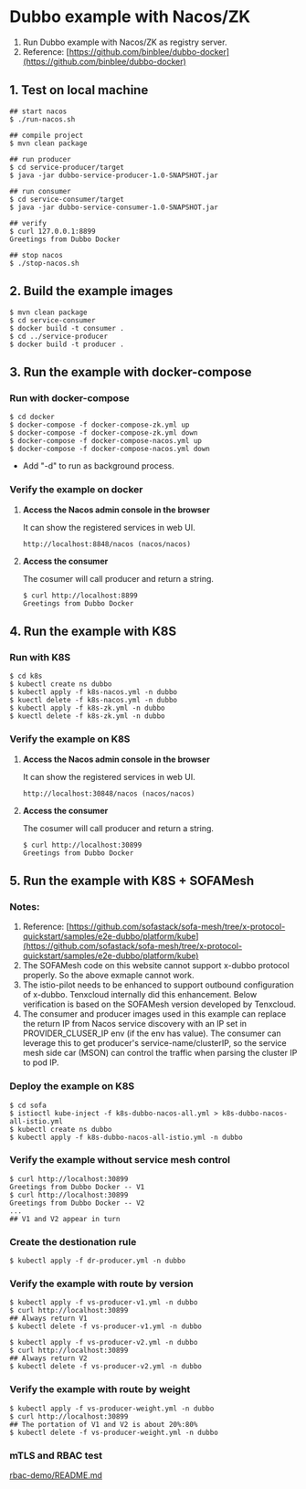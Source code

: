 # Dubbo example with Nacos/ZK

1. Run Dubbo example with Nacos/ZK as registry server.
2. Reference: [https://github.com/binblee/dubbo-docker](https://github.com/binblee/dubbo-docker)

## 1. Test on local machine

```
## start nacos
$ ./run-nacos.sh

## compile project 
$ mvn clean package

## run producer
$ cd service-producer/target
$ java -jar dubbo-service-producer-1.0-SNAPSHOT.jar

## run consumer
$ cd service-consumer/target
$ java -jar dubbo-service-consumer-1.0-SNAPSHOT.jar

## verify
$ curl 127.0.0.1:8899
Greetings from Dubbo Docker

## stop nacos
$ ./stop-nacos.sh
```

## 2. Build the example images

```
$ mvn clean package
$ cd service-consumer
$ docker build -t consumer .
$ cd ../service-producer
$ docker build -t producer .
```

## 3. Run the example with docker-compose

### Run with docker-compose
```
$ cd docker
$ docker-compose -f docker-compose-zk.yml up
$ docker-compose -f docker-compose-zk.yml down
$ docker-compose -f docker-compose-nacos.yml up
$ docker-compose -f docker-compose-nacos.yml down
```
* Add "-d" to run as background process.


### Verify the example on docker

1. **Access the Nacos admin console in the browser**

	It can show the registered services in web UI.
	
	```
	http://localhost:8848/nacos (nacos/nacos)
	```
	
2. **Access the consumer**
	
	The cosumer will call producer and return a string.

	```
	$ curl http://localhost:8899
	Greetings from Dubbo Docker
	```
	

## 4. Run the example with K8S	
### Run with K8S
```
$ cd k8s
$ kubectl create ns dubbo
$ kubectl apply -f k8s-nacos.yml -n dubbo
$ kuectl delete -f k8s-nacos.yml -n dubbo
$ kubectl apply -f k8s-zk.yml -n dubbo
$ kuectl delete -f k8s-zk.yml -n dubbo
```

### Verify the example on K8S

1. **Access the Nacos admin console in the browser**

	It can show the registered services in web UI.
	
	```
	http://localhost:30848/nacos (nacos/nacos)
	```
	
2. **Access the consumer**
	
	The cosumer will call producer and return a string.

	```
	$ curl http://localhost:30899
	Greetings from Dubbo Docker
	```
	
## 5. Run the example with K8S + SOFAMesh

### Notes:
1. Reference: [https://github.com/sofastack/sofa-mesh/tree/x-protocol-quickstart/samples/e2e-dubbo/platform/kube](https://github.com/sofastack/sofa-mesh/tree/x-protocol-quickstart/samples/e2e-dubbo/platform/kube)
2. The SOFAMesh code on this website cannot support x-dubbo protocol properly. So the above exmaple cannot work.
3. The istio-pilot needs to be enhanced to support outbound configuration of x-dubbo. Tenxcloud internally did this enhancement. Below verification is based on the SOFAMesh version developed by Tenxcloud.
4. The consumer and producer images used in this example can replace the return IP from Nacos service discovery with an IP set in PROVIDER\_CLUSER\_IP env (if the env has value). The consumer can leverage this to get producer's service-name/clusterIP, so the service mesh side car (MSON) can control the traffic when parsing the cluster IP to pod IP.

### Deploy the example on K8S
```
$ cd sofa
$ istioctl kube-inject -f k8s-dubbo-nacos-all.yml > k8s-dubbo-nacos-all-istio.yml
$ kubectl create ns dubbo
$ kubectl apply -f k8s-dubbo-nacos-all-istio.yml -n dubbo
```

### Verify the example without service mesh control
```
$ curl http://localhost:30899
Greetings from Dubbo Docker -- V1
$ curl http://localhost:30899
Greetings from Dubbo Docker -- V2
...
## V1 and V2 appear in turn
```

### Create the destionation rule
```
$ kubectl apply -f dr-producer.yml -n dubbo
```

### Verify the example with route by version
```
$ kubectl apply -f vs-producer-v1.yml -n dubbo
$ curl http://localhost:30899
## Always return V1
$ kubectl delete -f vs-producer-v1.yml -n dubbo

$ kubectl apply -f vs-producer-v2.yml -n dubbo
$ curl http://localhost:30899
## Always return V2
$ kubectl delete -f vs-producer-v2.yml -n dubbo
```

### Verify the example with route by weight
```
$ kubectl apply -f vs-producer-weight.yml -n dubbo
$ curl http://localhost:30899
## The portation of V1 and V2 is about 20%:80%
$ kubectl delete -f vs-producer-weight.yml -n dubbo
```

### mTLS and RBAC test
[rbac-demo/README.md](file://rbac-demo/README.md)

